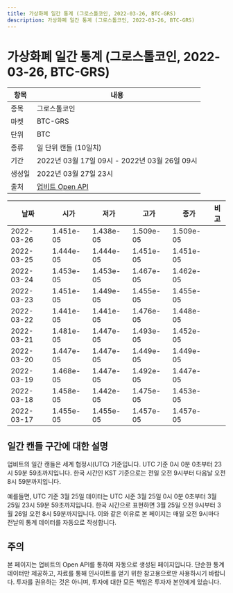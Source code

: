 ```yaml
---
title: 가상화폐 일간 통계 (그로스톨코인, 2022-03-26, BTC-GRS)
description: 가상화폐 일간 통계 (그로스톨코인, 2022-03-26, BTC-GRS)
---
```


가상화폐 일간 통계 (그로스톨코인, 2022-03-26, BTC-GRS)
===

|항목|내용|
|--|--|
|종목|그로스톨코인|
|마켓|BTC-GRS|
|단위|BTC|
|종류|일 단위 캔들 (10일치)|
|기간|2022년 03월 17일 09시 - 2022년 03월 26일 09시|
|생성일|2022년 03월 27일 23시|
|출처|[업비트 Open API](https://docs.upbit.com)|


|날짜|시가|저가|고가|종가|비고|
|--|--|--|--|--|--|
|2022-03-26|1.451e-05|1.438e-05|1.509e-05|1.509e-05|    |
|2022-03-25|1.444e-05|1.444e-05|1.451e-05|1.451e-05|    |
|2022-03-24|1.453e-05|1.453e-05|1.467e-05|1.462e-05|    |
|2022-03-23|1.451e-05|1.449e-05|1.455e-05|1.455e-05|    |
|2022-03-22|1.441e-05|1.441e-05|1.476e-05|1.448e-05|    |
|2022-03-21|1.481e-05|1.447e-05|1.493e-05|1.452e-05|    |
|2022-03-20|1.447e-05|1.447e-05|1.449e-05|1.449e-05|    |
|2022-03-19|1.468e-05|1.447e-05|1.492e-05|1.447e-05|    |
|2022-03-18|1.458e-05|1.442e-05|1.475e-05|1.453e-05|    |
|2022-03-17|1.455e-05|1.455e-05|1.457e-05|1.457e-05|    |


일간 캔들 구간에 대한 설명
---


업비트의 일간 캔들은 세계 협정시(UTC) 기준입니다. 
UTC 기준 0시 0분 0초부터 23시 59분 59초까지입니다. 
한국 시간인 KST 기준으로는 전일 오전 9시부터 다음날 오전 8시 59분까지입니다. 


예를들면, UTC 기준 3월 25일 데이터는 UTC 시준 3월 25일 0시 0분 0초부터 3월 25일 23시 59분 59초까지입니다. 
한국 시간으로 표현하면 3월 25일 오전 9시부터 3월 26일 오전 8시 59분까지입니다. 
이와 같은 이유로 본 페이지는 매일 오전 9시마다 전날의 통계 데이터를 자동으로 작성합니다. 


주의
---


본 페이지는 업비트의 Open API를 통하여 자동으로 생성된 페이지입니다. 
단순한 통계 데이터만 제공하고, 자료를 통해 인사이트를 얻기 위한 참고용으로만 사용하시기 바랍니다. 
투자를 권유하는 것은 아니며, 투자에 대한 모든 책임은 투자자 본인에게 있습니다. 

